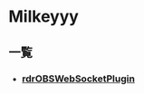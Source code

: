 # Milkeyyy
## 一覧
- ### [rdrOBSWebSocketPlugin](https://milkeyyy.github.io/produire/plugin/rdrOBSWebSocketPlugin/)

